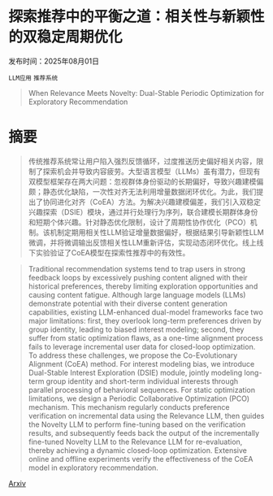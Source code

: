 # 探索推荐中的平衡之道：相关性与新颖性的双稳定周期优化

发布时间：2025年08月01日

`LLM应用` `推荐系统`

> When Relevance Meets Novelty: Dual-Stable Periodic Optimization for Exploratory Recommendation

# 摘要

> 传统推荐系统常让用户陷入强烈反馈循环，过度推送历史偏好相关内容，限制了探索机会并导致内容疲劳。大型语言模型（LLMs）虽有潜力，但现有双模型框架存在两大问题：忽视群体身份驱动的长期偏好，导致兴趣建模偏颇；静态优化缺陷，一次性对齐无法利用增量数据闭环优化。为此，我们提出了协同进化对齐（CoEA）方法。为解决兴趣建模偏差，我们引入双稳定兴趣探索（DSIE）模块，通过并行处理行为序列，联合建模长期群体身份和短期个体兴趣。针对静态优化限制，设计了周期性协作优化（PCO）机制。该机制定期用相关性LLM验证增量数据偏好，根据结果引导新颖性LLM微调，并将微调输出反馈相关性LLM重新评估，实现动态闭环优化。线上线下实验验证了CoEA模型在探索性推荐中的有效性。

> Traditional recommendation systems tend to trap users in strong feedback loops by excessively pushing content aligned with their historical preferences, thereby limiting exploration opportunities and causing content fatigue. Although large language models (LLMs) demonstrate potential with their diverse content generation capabilities, existing LLM-enhanced dual-model frameworks face two major limitations: first, they overlook long-term preferences driven by group identity, leading to biased interest modeling; second, they suffer from static optimization flaws, as a one-time alignment process fails to leverage incremental user data for closed-loop optimization. To address these challenges, we propose the Co-Evolutionary Alignment (CoEA) method. For interest modeling bias, we introduce Dual-Stable Interest Exploration (DSIE) module, jointly modeling long-term group identity and short-term individual interests through parallel processing of behavioral sequences. For static optimization limitations, we design a Periodic Collaborative Optimization (PCO) mechanism. This mechanism regularly conducts preference verification on incremental data using the Relevance LLM, then guides the Novelty LLM to perform fine-tuning based on the verification results, and subsequently feeds back the output of the incrementally fine-tuned Novelty LLM to the Relevance LLM for re-evaluation, thereby achieving a dynamic closed-loop optimization. Extensive online and offline experiments verify the effectiveness of the CoEA model in exploratory recommendation.

[Arxiv](https://arxiv.org/abs/2508.00450)
